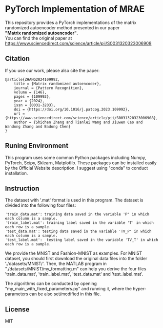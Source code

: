 # PyTorch Implementation of MRAE

This repository provides a PyTorch implementations of the matrix randomized autoencoder method presented in our paper 
<br>**"Matrix randomized autoencoder"**.
<br>You can find the original paper at <https://www.sciencedirect.com/science/article/pii/S0031320323006908>

## Citation

If you use our work, please also cite the paper:

	@article{ZHANG2024109992,
		title = {Matrix randomized autoencoder},
		journal = {Pattern Recognition},
		volume = {146},
		pages = {109992},
		year = {2024},
		issn = {0031-3203},
		doi = {https://doi.org/10.1016/j.patcog.2023.109992},
		url = {https://www.sciencedirect.com/science/article/pii/S0031320323006908},
		author = {Shichen Zhang and Tianlei Wang and Jiuwen Cao and Wandong Zhang and Badong Chen}
	}
	

## Runing Environment

This program uses some common Python packages including Numpy, PyTorch, Scipy, Sklearn, Matplotlib. These packages can be installed easily by the Official Website description. I suggest using "conda" to conduct installation.

## Instruction

The dataset with '.mat' format is used in this program. The dataset is divided into the following four files:

	'train_data.mat': training data saved in the variable 'P' in which each column is a sample.
	'train_label.mat': training label saved in the variable 'T' in which each row is a sample.
	'test_data.mat': testing data saved in the variable 'TV_P' in which each column is a sample.
	'test_label.mat':  testing label saved in the variable 'TV_T' in which each row is a sample.
We provide the MNIST and Fashion-MNIST as examples. For MNIST dataset, you should first download the original data files into the folder './datasets/MNIST/'. Then, the MATLAB program in "./datasets/MNIST/my_formatting.m" can help you derive the four files 'train_data.mat', 'train_label.mat', 'test_data.mat' and 'test_label.mat'.

The algorithms can be conducted by opening "my_main_with_fixed_parameters.py" and running it, where the hyper-parameters can be also set/modified in this file.

## License
MIT



